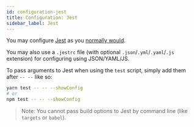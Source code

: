 ```yaml
---
id: configuration-jest
title: Configuration: Jest
sidebar_label: Jest
---
```


You may configure [Jest](https://facebook.github.io/jest) as you [normally would](https://facebook.github.io/jest/docs/en/configuration.html).

You may also use a `.jestrc` file (with optional `.json`/`.yml`/`.yaml`/`.js` extension) for configuring using JSON/YAML/JS.

To pass arguments to Jest when using the `test` script, simply add them after `-- --` like so:

```bash
yarn test -- -- --showConfig
# or
npm test -- -- --showConfig
```

> Note: You cannot pass build options to Jest by command line (like `targets` or `babel`).
